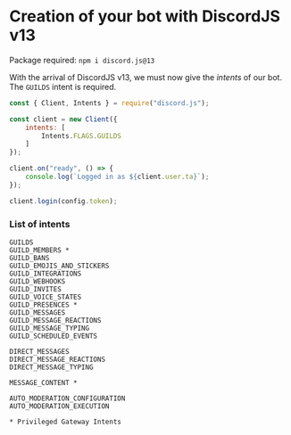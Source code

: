# Creation of your bot with DiscordJS v13
Package required: `npm i discord.js@13`

With the arrival of DiscordJS v13, we must now give the *intents* of our bot. The `GUILDS` intent is required.

```js
const { Client, Intents } = require("discord.js");

const client = new Client({
    intents: [
        Intents.FLAGS.GUILDS
    ]
});

client.on("ready", () => {
    console.log(`Logged in as ${client.user.ta}`);
});

client.login(config.token);
```

### List of intents
```
GUILDS
GUILD_MEMBERS *
GUILD_BANS
GUILD_EMOJIS_AND_STICKERS
GUILD_INTEGRATIONS
GUILD_WEBHOOKS
GUILD_INVITES
GUILD_VOICE_STATES
GUILD_PRESENCES *
GUILD_MESSAGES
GUILD_MESSAGE_REACTIONS
GUILD_MESSAGE_TYPING
GUILD_SCHEDULED_EVENTS

DIRECT_MESSAGES
DIRECT_MESSAGE_REACTIONS
DIRECT_MESSAGE_TYPING

MESSAGE_CONTENT *

AUTO_MODERATION_CONFIGURATION
AUTO_MODERATION_EXECUTION

* Privileged Gateway Intents
```
